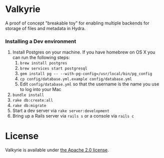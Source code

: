 # Valkyrie

A proof of concept "breakable toy" for enabling multiple backends for storage of
  files and metadata in Hydra.

### Installing a Dev environment

1. Install Postgres on your machine.  If you have homebrew on OS X you can run the following steps:
   1. `brew install postgres`
   1. `brew services start postgresql`
   1.  `gem install pg -- --with-pg-config=/usr/local/bin/pg_config`
   1.  `cp config/database.yml.example config/database.yml`
   1.  Edit `config/database.yml` so that the username is the name you use to log into your Mac
1. `bundle install`
1. `rake db:create:all`
1. `rake db:migrate`
1. Start a dev server via `rake server:development`
1. Bring up a Rails server via `rails s` or a console via `rails c`


# License

Valkyrie is available under [the Apache 2.0 license](LICENSE).
